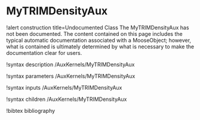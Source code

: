 <!-- MOOSE Documentation Stub: Remove this when content is added. -->

# MyTRIMDensityAux

!alert construction title=Undocumented Class
The MyTRIMDensityAux has not been documented. The content contained on this page includes the
typical automatic documentation associated with a MooseObject; however, what is contained is
ultimately determined by what is necessary to make the documentation clear for users.

!syntax description /AuxKernels/MyTRIMDensityAux

!syntax parameters /AuxKernels/MyTRIMDensityAux

!syntax inputs /AuxKernels/MyTRIMDensityAux

!syntax children /AuxKernels/MyTRIMDensityAux

!bibtex bibliography
